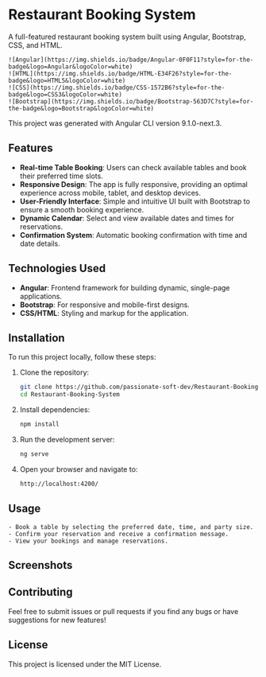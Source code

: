 # Restaurant Booking System

A full-featured restaurant booking system built using Angular, Bootstrap, CSS, and HTML.

    ![Angular](https://img.shields.io/badge/Angular-0F0F11?style=for-the-badge&logo=Angular&logoColor=white)
    ![HTML](https://img.shields.io/badge/HTML-E34F26?style=for-the-badge&logo=HTML5&logoColor=white)
    ![CSS](https://img.shields.io/badge/CSS-1572B6?style=for-the-badge&logo=CSS3&logoColor=white)
    ![Bootstrap](https://img.shields.io/badge/Bootstrap-563D7C?style=for-the-badge&logo=Bootstrap&logoColor=white)

This project was generated with Angular CLI version 9.1.0-next.3.

## Features

- **Real-time Table Booking**: Users can check available tables and book their preferred time slots.
- **Responsive Design**: The app is fully responsive, providing an optimal experience across mobile, tablet, and desktop devices.
- **User-Friendly Interface**: Simple and intuitive UI built with Bootstrap to ensure a smooth booking experience.
- **Dynamic Calendar**: Select and view available dates and times for reservations.
- **Confirmation System**: Automatic booking confirmation with time and date details.
  
## Technologies Used

- **Angular**: Frontend framework for building dynamic, single-page applications.
- **Bootstrap**: For responsive and mobile-first designs.
- **CSS/HTML**: Styling and markup for the application.

## Installation

To run this project locally, follow these steps:

1. Clone the repository:
   ```bash
   git clone https://github.com/passionate-soft-dev/Restaurant-Booking-System.git
   cd Restaurant-Booking-System

2. Install dependencies:
   ```bash
   npm install

3. Run the development server:
   ```bash
   ng serve

4. Open your browser and navigate to:
   ```bash
   http://localhost:4200/

## Usage
    - Book a table by selecting the preferred date, time, and party size.
    - Confirm your reservation and receive a confirmation message.
    - View your bookings and manage reservations.

## Screenshots

## Contributing
Feel free to submit issues or pull requests if you find any bugs or have suggestions for new features!

## License
This project is licensed under the MIT License.     